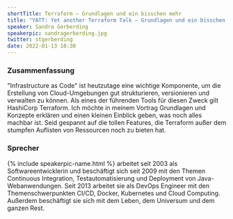 ```yaml
---
shortTitle: Terraform – Grundlagen und ein bisschen mehr
title: "YATT: Yet another Terraform Talk – Grundlagen und ein bisschen mehr"
speaker: Sandra Gerberding
speakerpic: sandragerberding.jpg
twitter: stgerberding
date: 2022-01-13 18:30
---
```


### Zusammenfassung

"Infrastructure as Code" ist heutzutage eine wichtige Komponente, um die Erstellung von Cloud-Umgebungen gut strukturieren, versionieren und verwalten zu können. Als eines der führenden Tools für diesen Zweck gilt HashiCorp Terraform. Ich möchte in meinem Vortrag Grundlagen und Konzepte erklären und einen kleinen Einblick geben, was noch alles machbar ist. Seid gespannt auf die tollen Features, die Terraform außer dem stumpfen Auflisten von Ressourcen noch zu bieten hat.

### Sprecher

{% include speakerpic-name.html %} arbeitet seit 2003 als Softwareentwicklerin und beschäftigt sich seit 2009 mit den Themen Continuous Integration, Testautomatisierung und Deployment von Java-Webanwendungen. Seit 2013 arbeitet sie als DevOps Engineer mit den Themenschwerpunkten CI/CD, Docker, Kubernetes und Cloud Computing. Außerdem beschäftigt sie sich mit dem Leben, dem Universum und dem ganzen Rest.
